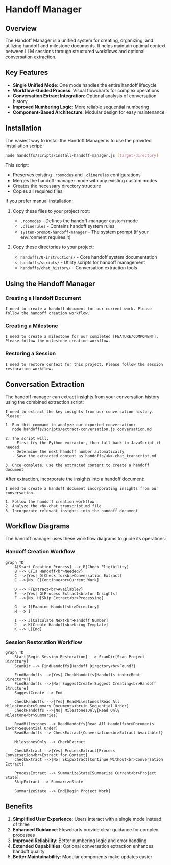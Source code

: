 # Handoff Manager

## Overview

The Handoff Manager is a unified system for creating, organizing, and utilizing handoff and milestone documents. It helps maintain optimal context between LLM sessions through structured workflows and optional conversation extraction.

## Key Features

- **Single Unified Mode**: One mode handles the entire handoff lifecycle
- **Workflow-Guided Process**: Visual flowcharts for complex operations
- **Conversation Extract Integration**: Optional analysis of conversation history
- **Improved Numbering Logic**: More reliable sequential numbering
- **Component-Based Architecture**: Modular design for easy maintenance

## Installation

The easiest way to install the Handoff Manager is to use the provided installation script:

```bash
node handoffs/scripts/install-handoff-manager.js [target-directory]
```

This script:
- Preserves existing `.roomodes` and `.clinerules` configurations
- Merges the handoff-manager mode with any existing custom modes
- Creates the necessary directory structure
- Copies all required files

If you prefer manual installation:

1. Copy these files to your project root:
   - `.roomodes` - Defines the handoff-manager custom mode
   - `.clinerules` - Contains handoff system rules
   - `system-prompt-handoff-manager` - The system prompt (if your environment requires it)

2. Copy these directories to your project:
   - `handoffs/0-instructions/` - Core handoff system documentation
   - `handoffs/scripts/` - Utility scripts for handoff management
   - `handoffs/chat_history/` - Conversation extraction tools

## Using the Handoff Manager

### Creating a Handoff Document

```
I need to create a handoff document for our current work. Please follow the handoff creation workflow.
```

### Creating a Milestone

```
I need to create a milestone for our completed [FEATURE/COMPONENT]. Please follow the milestone creation workflow.
```

### Restoring a Session

```
I need to restore context for this project. Please follow the session restoration workflow.
```

## Conversation Extraction

The handoff manager can extract insights from your conversation history using the combined extraction script:

```
I need to extract the key insights from our conversation history. Please:

1. Run this command to analyze our exported conversation:
   node handoffs/scripts/extract-conversation.js conversation.md

2. The script will:
   - First try the Python extractor, then fall back to JavaScript if needed
   - Determine the next handoff number automatically
   - Save the extracted content as handoffs/<N>-chat_transcript.md
   
3. Once complete, use the extracted content to create a handoff document
```

After extraction, incorporate the insights into a handoff document:

```
I need to create a handoff document incorporating insights from our conversation.

1. Follow the handoff creation workflow
2. Analyze the <N>-chat_transcript.md file
3. Incorporate relevant insights into the handoff document
```

## Workflow Diagrams

The handoff manager uses these workflow diagrams to guide its operations:

### Handoff Creation Workflow
```mermaid
graph TD
    A[Start Creation Process] --> B[Check Eligibility]
    B --> C{Is Handoff<br>Needed?}
    C -->|Yes| D[Check for<br>Conversation Extract]
    C -->|No| E[Continue<br>Current Work]
    
    D --> F{Extract<br>Available?}
    F -->|Yes| G[Process Extract<br>for Insights]
    F -->|No| H[Skip Extract<br>Processing]
    
    G --> I[Examine Handoff<br>Directory]
    H --> I
    
    I --> J[Calculate Next<br>Handoff Number]
    J --> K[Create Handoff<br>Using Template]
    K --> L[End]
```

### Session Restoration Workflow
```mermaid
graph TD
    Start[Begin Session Restoration] --> ScanDir[Scan Project Directory]
    ScanDir --> FindHandoffs{Handoff Directory<br>Found?}
    
    FindHandoffs -->|Yes| CheckHandoffs{Handoffs in<br>Root Directory?}
    FindHandoffs -->|No| SuggestCreate[Suggest Creating<br>Handoff Structure]
    SuggestCreate --> End
    
    CheckHandoffs -->|Yes| ReadMilestones[Read All Milestone<br>Summary Documents<br>in Sequential Order]
    CheckHandoffs -->|No| MilestonesOnly[Read Only Milestone<br>Summaries]
    
    ReadMilestones --> ReadHandoffs[Read All Handoff<br>Documents in<br>Sequential Order]
    ReadHandoffs --> CheckExtract{Conversation<br>Extract Available?}
    
    MilestonesOnly --> CheckExtract
    
    CheckExtract -->|Yes| ProcessExtract[Process Conversation<br>Extract for Context]
    CheckExtract -->|No| SkipExtract[Continue Without<br>Conversation Extract]
    
    ProcessExtract --> SummarizeState[Summarize Current<br>Project State]
    SkipExtract --> SummarizeState
    
    SummarizeState --> End[Begin Project Work]
```

## Benefits

1. **Simplified User Experience**: Users interact with a single mode instead of three
2. **Enhanced Guidance**: Flowcharts provide clear guidance for complex processes
3. **Improved Reliability**: Better numbering logic and error handling
4. **Extended Capabilities**: Optional conversation extraction enhances handoff quality
5. **Better Maintainability**: Modular components make updates easier